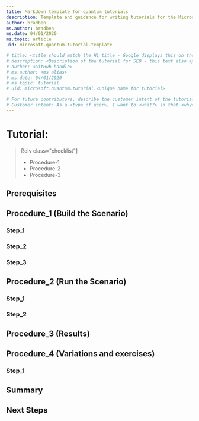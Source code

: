 ```yaml
---
title: Markdown template for quantum tutorials
description: Template and guidance for writing tutorials for the Microsoft Quantum Development Kit documentation. 
author: bradben
ms.author: bradben
ms.date: 04/01/2020
ms.topic: article
uid: microsoft.quantum.tutorial-template

# title: <title should match the H1 title - Google displays this on the search results page. (example) "Tutorial: Write and Simulate Qubit-level programs in Q#">
# description: <Description of the tutorial for SEO - this text also appears on the search results page> 
# author: <GitHub handle>
# ms.author: <ms alias>
# ms.date: 04/01/2020
# ms.topic: tutorial
# uid: microsoft.quantum.tutorial.<unique name for tutorial>

# For future contributors, describe the customer intent of the tutorial
# Customer intent: As a <type of user>, I want to <what?> so that <why>.
---
```


<!-- General guidelines

    * DO:
        * Comment your code generously
        * Include a "Clean Up" section before the Summary section if an environment or configuration needs to be reset
    * DO NOT: 
        * Include links to other content (such as our doc set or APIs) in the procedures. Explain everything that the user needs to know to do the task. This helps keep them focused and on task. EXCEPTION for the Prerequisites section for links to installation, configuration, etc.
        * Include a 'More Info', 'Resources', or 'See Also' section
    * AVOID:
        * Notes, Tips, and Important boxes. Users find them distracting and generally skip over them. 
        * Excessive bulleted or numbered lists. Use only as needed for clarity. 

-->

# Tutorial: <verb and action> 
 <!-- (example) "Tutorial: Write and Simulate Qubit-level programs in Q#". This should match the title in the metadata-->

 <!-- 
    * Provide a high-level abstract of the tutorial: what the user will do, accomplish, and learn. "In this tutorial you will do..." 

    * Provide a bullet list of what is covered, based on the H2 procedure steps. Use the 'checklist' class to display green checkmarks (for this checklist only)
-->

> [!div class="checklist"]
> * Procedure-1
> * Procedure-2
> * Procedure-3

## Prerequisites
 <!-- 
 Provide as necessary:
     * Software versions of installations
     * Previous tutorials or knowledge
     * Preparations such as creating a host project (this can be a link to How to Create a Q# Project)
-->

## Procedure_1 (Build the Scenario)
<!-- "This procedure walks you through writing the code to..."  -->

<!-- Include:
    * A short sentence or two describing what happens in this section
    * List and link the steps performed in this section
    * [optional] Display the finished and commented Q# code block. It can be beneficial to see the big picture first. 
-->

### Step_1 
<!-- Step names should describe an action, for example, "Add the Quantum.Operations namespace definition", "Measure the qubits and store the results">
<!-- Include
    * Brief description of what this step does
    * Individual steps as needed
    * Explain what this step accomplishes, what commands were used
    * Other pertinent notes or comments
-->
### Step_2

### Step_3

## Procedure_2 (Run the Scenario)
<!-- "This procedure walks you through running the code to..."  -->

<!-- Include:
    * A short sentence or two describing what happens in this section
    * (If more than 2 or 3 steps) List and link the steps performed in this section
    * A tabbed structure with code examples for (at the minimum) Python, C# for VS, and C# for VS Code hosts )
-->
### Step_1
<!-- Include (as needed)
    * Brief description of what this step does
    * Individual steps as needed
    * Explain what this step accomplishes, what commands were used
    * Other pertinent notes or comments
-->
### Step_2

## Procedure_3 (Results)
<!-- "This procedure analyzes the output of the scenario..."  -->

<!-- Display the results and explain how they relate to the code and concept 

     Create output results for each of the host code examples used in Procedure 2.

-->

## Procedure_4 (Variations and exercises)
<!-- As applicable, take advantage of the working environment the user just built to demonstrate variations of the scenario and to expand and reinforce learning, ie., "What if the input to X was negative?", "Replace <that code> with <this code> and compare the results" -->
### Step_1
<!-- Include (as needed)
    * Brief description of what this step does
    * Individual steps as needed
    * Explain what this step accomplishes, what commands were used
    * Other pertinent notes or comments
-->
## Summary
<!-- Review the scenario and highlight:
    * Key learning takeaways
    * Other possible applications of this knowledge
    * New concepts and commands introduced
-->

## Next Steps
<!-- Include one link only to:
    * The next logical tutorial in the series, or
    * Another related task that the user can do
-->
